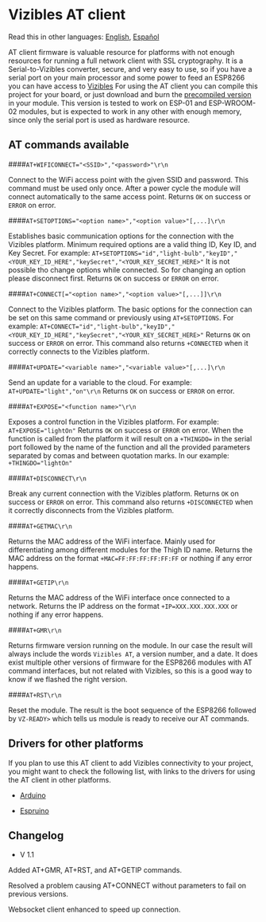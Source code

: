 # Vizibles AT client

Read this in other languages: [English](https://github.com/Enxine/ViziblesArduino/blob/master/examples/AT/README.md), [Español](https://github.com/Enxine/ViziblesArduino/blob/master/examples/AT/README.es.md)

AT client firmware is valuable resource for platforms with not enough resources for running a full network client with SSL cryptography. It is a Serial-to-Vizibles converter, secure, and very easy to use, so if you have a serial port on your main processor and some power to feed an ESP8266 you can have access to [Vizibles](https://vizibles.com)
For using the AT client you can compile this project for your board, or just download and burn the [precompiled version](https://github.com/Enxine/ViziblesArduino/releases/) in your module. This version is tested to work on ESP-01 and ESP-WROOM-02 modules, but is expected to work in any other with enough memory, since only the serial port is used as hardware resource.  

## AT commands available

####```AT+WIFICONNECT="<SSID>","<password>"\r\n```

Connect to the WiFi access point with the given SSID and password. This command must be used only once. After a power cycle the module will connect automatically to the same access point.
Returns ```OK``` on success or ```ERROR``` on error. 

####```AT+SETOPTIONS="<option name>","<option value>"[,...]\r\n```

Establishes basic communication options for the connection with the Vizibles platform. Minimum required options are a valid thing ID, Key ID, and Key Secret. For example: ```AT+SETOPTIONS="id","light-bulb","keyID","<YOUR_KEY_ID_HERE","keySecret","<YOUR_KEY_SECRET_HERE>"```
It is not possible tho change options while connected. So for changing an option please disconnect first.
Returns ```OK``` on success or ```ERROR``` on error.

####```AT+CONNECT[="<option name>","<option value>"[,...]]\r\n```

Connect to the Vizibles platform. The basic options for the connection can be set on this same command or previously using ```AT+SETOPTIONS```. For example: ```AT+CONNECT="id","light-bulb","keyID","<YOUR_KEY_ID_HERE","keySecret","<YOUR_KEY_SECRET_HERE>"```
Returns ```OK``` on success or ```ERROR``` on error. This command also returns ```+CONNECTED``` when it correctly connects to the Vizibles platform.

####```AT+UPDATE="<variable name>","<variable value>"[,...]\r\n```

Send an update for a variable to the cloud. For example: ```AT+UPDATE="light","on"\r\n```
Returns ```OK``` on success or ```ERROR``` on error.
 
####```AT+EXPOSE="<function name>"\r\n```

Exposes a control function in the Vizibles platform. For example: ```AT+EXPOSE="lightOn"``` 
Returns ```OK``` on success or ```ERROR``` on error. When the function is called from the platform it will result on a ```+THINGDO=``` in the serial port followed by the name of the function and all the provided parameters separated by comas and between quotation marks. In our example: ```+THINGDO="lightOn"```

####```AT+DISCONNECT\r\n```

Break any current connection with the Vizibles platform.
Returns ```OK``` on success or ```ERROR``` on error. This command also returns ```+DISCONNECTED``` when it correctly disconnects from the Vizibles platform.

####```AT+GETMAC\r\n```

Returns the MAC address of the WiFi interface. Mainly used for differentiating among different modules for the Thigh ID name. Returns the MAC address on the format ```+MAC=FF:FF:FF:FF:FF:FF``` or nothing if any error happens.

####```AT+GETIP\r\n```

Returns the MAC address of the WiFi interface once connected to a network. Returns the IP address on the format ```+IP=XXX.XXX.XXX.XXX``` or nothing if any error happens.

####```AT+GMR\r\n```

Returns firmware version running on the module. In our case the result will always include the words ```Vizibles AT```, a version number, and a date. It does exist multiple other versions of firmware for the ESP8266 modules with AT command interfaces, but not related with Vizibles, so this is a good way to know if we flashed the right version.

####```AT+RST\r\n```

Reset the module. The result is the boot sequence of the ESP8266 followed by ```VZ-READY>``` which tells us module is ready to receive our AT commands.

## Drivers for other platforms

If you plan to use this AT client to add Vizibles connectivity to your project, you might want to check the following list, with links to the drivers for using the AT client in other platforms.

* [Arduino](https://github.com/Enxine/ViziblesArduinoAT)

* [Espruino](https://github.com/Enxine/EspruinoDocs/blob/master/modules/Vizibles.md) 

## Changelog

* V 1.1

Added AT+GMR, AT+RST, and AT+GETIP commands.

Resolved a problem causing AT+CONNECT without parameters to fail on previous versions.

Websocket client enhanced to speed up connection.
